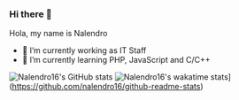 ### Hi there 👋 ###

Hola, my name is Nalendro 
  * 🔭 I’m currently working as IT Staff
  * 🌱 I’m currently learning PHP, JavaScript and C/C++
<!--
**nalendro16/nalendro16** is a ✨ _special_ ✨ repository because its `README.md` (this file) appears on your GitHub profile.

Here are some ideas to get you started:

- 👯 I’m looking to collaborate on ...
- 🤔 I’m looking for help with ...
- 💬 Ask me about ...
- 📫 How to reach me: ...
- 😄 Pronouns: ...
- ⚡ Fun fact: ...
-->
![Nalendro16's GitHub stats](https://github-readme-stats.vercel.app/api?username=nalendro16&show_icons=true&theme=merko)
![Nalendro16's wakatime stats](https://github-readme-stats.vercel.app/api/wakatime?username=nalendro6)](https://github.com/nalendro16/github-readme-stats)
